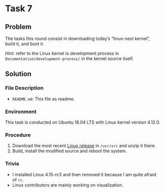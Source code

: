# Task 7

## Problem

The tasks this round consist in downloading today’s “linux-next kernel”, build it, and boot it.

*Hint:* refer to the Linux kernel is development process in `Documentation/development-process/` in
the kernel source itself.



## Solution

### File Description

- `README.md`: This file as readme.



### Environment

This task is conducted on Ubuntu 16.04 LTS with Linux kernel version 4.12.0.



### Procedure

1. Download the most recent [Linux release](https://git.kernel.org/pub/scm/linux/kernel/git/torvalds/linux.git/snapshot/linux-50c4c4e268a2d7a3e58ebb698ac74da0de40ae36.tar.gz) in `/usr/src` and unzip it there. 
2. Build, install the modified source and reboot the system.




### Trivia

- I installed Linux 4.15-rc3 and then removed it because I am quite afraid of `rc`. 
- Linux contributors are mainly working on visualization.
